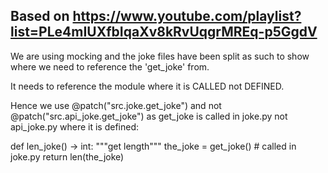 ## Based on https://www.youtube.com/playlist?list=PLe4mIUXfbIqaXv8kRvUqgrMREq-p5GgdV

We are using mocking and the joke files have been split as such to show where we need to reference the 'get_joke' from.


It needs to reference the module where it is CALLED not DEFINED.

Hence we use @patch("src.joke.get_joke") and not @patch("src.api_joke.get_joke") as get_joke is called in joke.py not api_joke.py where it is defined:


def len_joke() -> int:
    """get length"""
    the_joke = get_joke() # called in joke.py
    return len(the_joke)